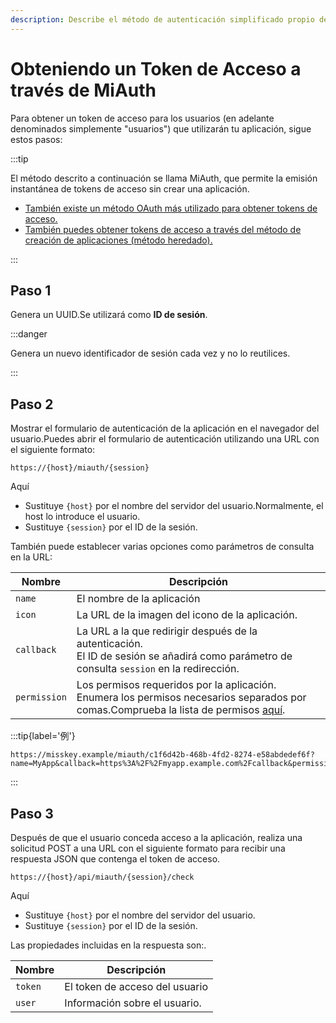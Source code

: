 ```yaml
---
description: Describe el método de autenticación simplificado propio de Misskey, disponible a partir de v12.27.0.
---
```


# Obteniendo un Token de Acceso a través de MiAuth

Para obtener un token de acceso para los usuarios (en adelante denominados simplemente "usuarios") que utilizarán tu aplicación, sigue estos pasos:

:::tip

El método descrito a continuación se llama MiAuth, que permite la emisión instantánea de tokens de acceso sin crear una aplicación.

- [También existe un método OAuth más utilizado para obtener tokens de acceso.](./oauth.md)
- [También puedes obtener tokens de acceso a través del método de creación de aplicaciones (método heredado).](./app.md)

:::

## Paso 1

Genera un UUID.Se utilizará como **ID de sesión**.

:::danger

Genera un nuevo identificador de sesión cada vez y no lo reutilices.

:::

## Paso 2

Mostrar el formulario de autenticación de la aplicación en el navegador del usuario.Puedes abrir el formulario de autenticación utilizando una URL con el siguiente formato:

```
https://{host}/miauth/{session}
```

Aquí

- Sustituye `{host}` por el nombre del servidor del usuario.Normalmente, el host lo introduce el usuario.
- Sustituye `{session}` por el ID de la sesión.

También puede establecer varias opciones como parámetros de consulta en la URL:

| Nombre       | Descripción                                                                                                                                                                                                |
| ------------ | ---------------------------------------------------------------------------------------------------------------------------------------------------------------------------------------------------------- |
| `name`       | El nombre de la aplicación                                                                                                                                                                                 |
| `icon`       | La URL de la imagen del icono de la aplicación.                                                                                                                                            |
| `callback`   | La URL a la que redirigir después de la autenticación.<br>El ID de sesión se añadirá como parámetro de consulta `session` en la redirección.                               |
| `permission` | Los permisos requeridos por la aplicación.<br>Enumera los permisos necesarios separados por comas.Comprueba la lista de permisos [aquí](../permission.md). |

:::tip{label='例'}

```
https://misskey.example/miauth/c1f6d42b-468b-4fd2-8274-e58abdedef6f?name=MyApp&callback=https%3A%2F%2Fmyapp.example.com%2Fcallback&permission=write:notes,write:following,read:drive
```

:::

## Paso 3

Después de que el usuario conceda acceso a la aplicación, realiza una solicitud POST a una URL con el siguiente formato para recibir una respuesta JSON que contenga el token de acceso.

```
https://{host}/api/miauth/{session}/check
```

Aquí

- Sustituye `{host}` por el nombre  del servidor del usuario.
- Sustituye `{session}` por el ID de la sesión.

Las propiedades incluidas en la respuesta son:.

| Nombre  | Descripción                                   |
| ------- | --------------------------------------------- |
| `token` | El token de acceso del usuario                |
| `user`  | Información sobre el usuario. |
